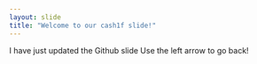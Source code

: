```yaml
---
layout: slide
title: "Welcome to our cash1f slide!"
---
```

I have just updated the Github slide
Use the left arrow to go back!